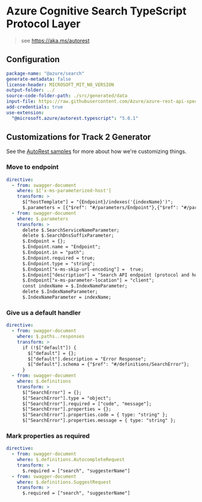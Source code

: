 # Azure Cognitive Search TypeScript Protocol Layer

> see https://aka.ms/autorest

## Configuration

```yaml
package-name: "@azure/search"
generate-metadata: false
license-header: MICROSOFT_MIT_NO_VERSION
output-folder: ../
source-code-folder-path: ./src/generated/data
input-file: https://raw.githubusercontent.com/Azure/azure-rest-api-specs/master/specification/search/data-plane/Microsoft.Azure.Search.Data/stable/2019-05-06/searchindex.json
add-credentials: true
use-extension:
  "@microsoft.azure/autorest.typescript": "5.0.1"
```

## Customizations for Track 2 Generator

See the [AutoRest samples](https://github.com/Azure/autorest/tree/master/Samples/3b-custom-transformations)
for more about how we're customizing things.

### Move to endpoint

```yaml
directive:
  - from: swagger-document
    where: $['x-ms-parameterized-host']
    transform: >
      $["hostTemplate"] = "{Endpoint}/indexes('{indexName}')";
      $.parameters = [{"$ref": "#/parameters/Endpoint"},{"$ref": "#/parameters/IndexNameParameter"}]
  - from: swagger-document
    where: $.parameters
    transform: >
      delete $.SearchServiceNameParameter;
      delete $.SearchDnsSuffixParameter;
      $.Endpoint = {};
      $.Endpoint.name = "Endpoint";
      $.Endpoint.in = "path";
      $.Endpoint.required = true;
      $.Endpoint.type = "string";
      $.Endpoint["x-ms-skip-url-encoding"] =  true;
      $.Endpoint["description"] = "Search API endpoint (protocol and hostname)";
      $.Endpoint["x-ms-parameter-location"] = "client";
      const indexName = $.IndexNameParameter;
      delete $.IndexNameParameter;
      $.IndexNameParameter = indexName;
```

### Give us a default handler

```yaml
directive:
  - from: swagger-document
    where: $.paths..responses
    transform: >
      if (!$["default"]) {
        $["default"] = {};
        $["default"].description = "Error Response";
        $["default"].schema = {"$ref": "#/definitions/SearchError"};
      }
  - from: swagger-document
    where: $.definitions
    transform: >
      $["SearchError"] = {};
      $["SearchError"].type = "object";
      $["SearchError"].required = ["code", "message"];
      $["SearchError"].properties = {};
      $["SearchError"].properties.code = { type: "string" };
      $["SearchError"].properties.message = { type: "string" };
```

### Mark properties as required

```yaml
directive:
  - from: swagger-document
    where: $.definitions.AutocompleteRequest
    transform: >
      $.required = ["search", "suggesterName"]
  - from: swagger-document
    where: $.definitions.SuggestRequest
    transform: >
      $.required = ["search", "suggesterName"]
```
